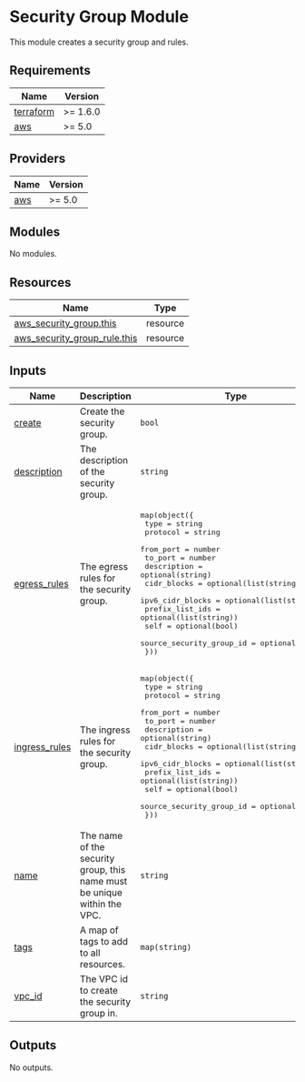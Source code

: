 # Security Group Module

This module creates a security group and rules.

<!-- BEGIN_TF_DOCS -->
## Requirements

| Name | Version |
|------|---------|
| <a name="requirement_terraform"></a> [terraform](#requirement\_terraform) | >= 1.6.0 |
| <a name="requirement_aws"></a> [aws](#requirement\_aws) | >= 5.0 |

## Providers

| Name | Version |
|------|---------|
| <a name="provider_aws"></a> [aws](#provider\_aws) | >= 5.0 |

## Modules

No modules.

## Resources

| Name | Type |
|------|------|
| [aws_security_group.this](https://registry.terraform.io/providers/hashicorp/aws/latest/docs/resources/security_group) | resource |
| [aws_security_group_rule.this](https://registry.terraform.io/providers/hashicorp/aws/latest/docs/resources/security_group_rule) | resource |

## Inputs

| Name | Description | Type | Default | Required |
|------|-------------|------|---------|:--------:|
| <a name="input_create"></a> [create](#input\_create) | Create the security group. | `bool` | `true` | no |
| <a name="input_description"></a> [description](#input\_description) | The description of the security group. | `string` | `""` | no |
| <a name="input_egress_rules"></a> [egress\_rules](#input\_egress\_rules) | The egress rules for the security group. | <pre>map(object({<br/>    type                     = string<br/>    protocol                 = string<br/>    from_port                = number<br/>    to_port                  = number<br/>    description              = optional(string)<br/>    cidr_blocks              = optional(list(string))<br/>    ipv6_cidr_blocks         = optional(list(string))<br/>    prefix_list_ids          = optional(list(string))<br/>    self                     = optional(bool)<br/>    source_security_group_id = optional(string)<br/>  }))</pre> | `{}` | no |
| <a name="input_ingress_rules"></a> [ingress\_rules](#input\_ingress\_rules) | The ingress rules for the security group. | <pre>map(object({<br/>    type                     = string<br/>    protocol                 = string<br/>    from_port                = number<br/>    to_port                  = number<br/>    description              = optional(string)<br/>    cidr_blocks              = optional(list(string))<br/>    ipv6_cidr_blocks         = optional(list(string))<br/>    prefix_list_ids          = optional(list(string))<br/>    self                     = optional(bool)<br/>    source_security_group_id = optional(string)<br/>  }))</pre> | `{}` | no |
| <a name="input_name"></a> [name](#input\_name) | The name of the security group, this name must be unique within the VPC. | `string` | n/a | yes |
| <a name="input_tags"></a> [tags](#input\_tags) | A map of tags to add to all resources. | `map(string)` | `{}` | no |
| <a name="input_vpc_id"></a> [vpc\_id](#input\_vpc\_id) | The VPC id to create the security group in. | `string` | n/a | yes |

## Outputs

No outputs.
<!-- END_TF_DOCS -->

<!-- BEGIN_TF_DOCS -->

<!-- END_TF_DOCS -->

